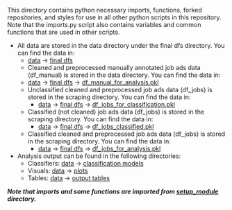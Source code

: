 This directory contains python necessary imports, functions, forked repositories, and styles for use in all other python scripts in this repository. Note that the imports.py script also contains variables and common functions that are used in other scripts.

* All data are stored in the data directory under the final dfs directory. You can find the data in:
  - [data](../data) &rarr; [final dfs](../data/final%20dfs/)
  - Cleaned and preprocessed manually annotated job ads data (df_manual) is stored in the data directory. You can find the data in:
  - [data](../data) &rarr; [final dfs](../data/final%20dfs/) &rarr; [df_manual_for_analysis.pkl](../data/final%20dfs/df_manual_for_analysis.pkl)
  - Unclassified cleaned and preprocessed job ads data (df_jobs) is stored in the scraping directory. You can find the data in:
    - [data](../data) &rarr; [final dfs](../data/final%20dfs/) &rarr; [df_jobs_for_classification.pkl](../data/final%20dfs/df_jobs_for_classification.pkl)
  - Classified (not cleaned) job ads data (df_jobs) is stored in the scraping directory. You can find the data in:
    - [data](../data) &rarr; [final dfs](../data/final%20dfs/) &rarr; [df_jobs_classified.pkl](../data/final%20dfs/df_jobs_classified.pkl)
  - Classified cleaned and preprocessed job ads data (df_jobs) is stored in the scraping directory. You can find the data in:
    - [data](../data) &rarr; [final dfs](../data/final%20dfs/) &rarr; [df_jobs_for_analysis.pkl](../data/final%20dfs/df_jobs_for_analysis.pkl)
* Analysis output can be found in the following directories:
  - Classifiers: [data](../data) &rarr; [classification models](../data/classification%20models)
  - Visuals: [data](../data) &rarr; [plots](../data/plots)
  - Tables: [data](../data) &rarr; [output tables](../data/output%20tables)

***Note that imports and some functions are imported from [setup_module](../setup_module) directory.***
